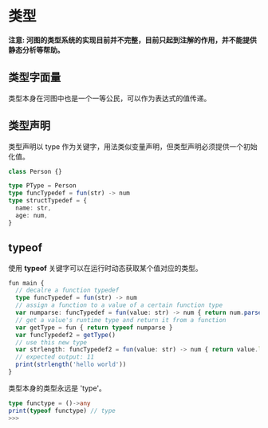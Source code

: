 # 类型

**注意: 河图的类型系统的实现目前并不完整，目前只起到注解的作用，并不能提供静态分析等帮助。**

## 类型字面量

类型本身在河图中也是一个一等公民，可以作为表达式的值传递。

## 类型声明

类型声明以 type 作为关键字，用法类似变量声明，但类型声明必须提供一个初始化值。

```typescript
class Person {}

type PType = Person
type funcTypedef = fun(str) -> num
type structTypedef = {
  name: str,
  age: num,
}
```

## typeof

使用 **typeof** 关键字可以在运行时动态获取某个值对应的类型。

```typescript
fun main {
  // decalre a function typedef
  type funcTypedef = fun(str) -> num
  // assign a function to a value of a certain function type
  var numparse: funcTypedef = fun(value: str) -> num { return num.parse(value) }
  // get a value's runtime type and return it from a function
  var getType = fun { return typeof numparse }
  var funcTypedef2 = getType()
  // use this new type
  var strlength: funcTypedef2 = fun(value: str) -> num { return value.length }
  // expected output: 11
  print(strlength('hello world'))
}
```

类型本身的类型永远是 'type'。

```typescript
type functype = ()->any
print(typeof functype) // type
>>>
```
